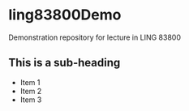 # ling83800Demo
Demonstration repository for lecture in LING 83800

## This is a sub-heading

 * Item 1
 * Item 2
 * Item 3
